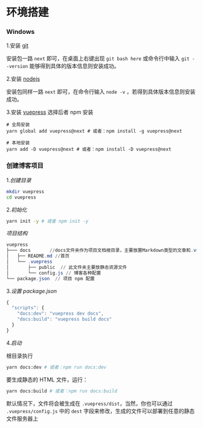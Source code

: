 # 环境搭建

### Windows

1.安装 [git](https://nodejs.org/en/)

安装包一路 `next` 即可，在桌面上右键出现 `git bash here` 或命令行中输入 `git --version` 能够得到具体的版本信息则安装成功。

2.安装 [nodejs](https://git-scm.com/)

安装包同样一路 `next` 即可，在命令行输入 `node -v` ，若得到具体版本信息则安装成功。

3.安装 [vuepress](https://v1.vuepress.vuejs.org/zh/guide/getting-started.html) 选择后者 npm 安装

```shell
# 全局安装
yarn global add vuepress@next # 或者：npm install -g vuepress@next

# 本地安装
yarn add -D vuepress@next # 或者：npm install -D vuepress@next

```



### 创建博客项目

1.*创建目录*

```sh
mkdir vuepress
cd vuepress
```

2.*初始化*

```sh
yarn init -y # 或者 npm init -y
```

*项目结构*

```powershell
vuepress
├─── docs       //docs文件夹作为项目文档根目录，主要放置Markdown类型的文章和.vuepress文件夹
│   ├── README.md //首页
│   └── .vuepress
│       ├── public  // 此文件夹主要放静态资源文件
│       └── config.js // 博客各种配置
└── package.json  // 项目 npm 配置
```

3.*设置 package.json*

```js
{
  "scripts": {
    "docs:dev": "vuepress dev docs",
    "docs:build": "vuepress build docs"
  }
}
```

4.*启动*

根目录执行 

```sh
yarn docs:dev # 或者：npm run docs:dev
```

要生成静态的 HTML 文件，运行：

```bash
yarn docs:build # 或者：npm run docs:build
```

默认情况下，文件将会被生成在 `.vuepress/dist`，当然，你也可以通过 `.vuepress/config.js` 中的 `dest` 字段来修改，生成的文件可以部署到任意的静态文件服务器上


